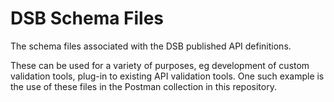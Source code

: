 
# DSB Schema Files 

The schema files associated with the DSB published API definitions.

These can be used for a variety of purposes, eg development of custom validation tools, plug-in to existing API validation tools. One such example is the use of these files in the Postman collection in this repository.
